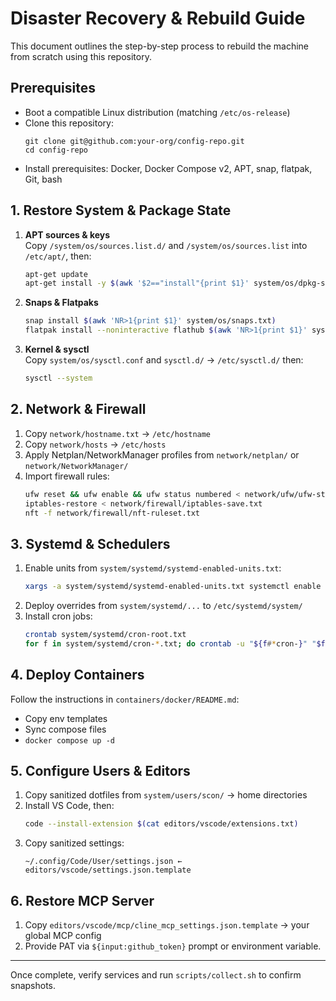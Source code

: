 # Disaster Recovery & Rebuild Guide

This document outlines the step-by-step process to rebuild the machine from scratch using this repository.

## Prerequisites

- Boot a compatible Linux distribution (matching `/etc/os-release`)
- Clone this repository:
  ```
  git clone git@github.com:your-org/config-repo.git
  cd config-repo
  ```
- Install prerequisites: Docker, Docker Compose v2, APT, snap, flatpak, Git, bash

## 1. Restore System & Package State

1. **APT sources & keys**  
   Copy `/system/os/sources.list.d/` and `/system/os/sources.list` into `/etc/apt/`, then:
   ```bash
   apt-get update
   apt-get install -y $(awk '$2=="install"{print $1}' system/os/dpkg-selections.txt)
   ```
2. **Snaps & Flatpaks**  
   ```bash
   snap install $(awk 'NR>1{print $1}' system/os/snaps.txt)
   flatpak install --noninteractive flathub $(awk 'NR>1{print $1}' system/os/flatpaks.txt)
   ```
3. **Kernel & sysctl**  
   Copy `system/os/sysctl.conf` and `sysctl.d/` → `/etc/sysctl.d/` then:
   ```bash
   sysctl --system
   ```

## 2. Network & Firewall

1. Copy `network/hostname.txt` → `/etc/hostname`  
2. Copy `network/hosts` → `/etc/hosts`  
3. Apply Netplan/NetworkManager profiles from `network/netplan/` or `network/NetworkManager/`  
4. Import firewall rules:
   ```bash
   ufw reset && ufw enable && ufw status numbered < network/ufw/ufw-status.txt
   iptables-restore < network/firewall/iptables-save.txt
   nft -f network/firewall/nft-ruleset.txt
   ```

## 3. Systemd & Schedulers

1. Enable units from `system/systemd/systemd-enabled-units.txt`:
   ```bash
   xargs -a system/systemd/systemd-enabled-units.txt systemctl enable
   ```
2. Deploy overrides from `system/systemd/...` to `/etc/systemd/system/`  
3. Install cron jobs:
   ```bash
   crontab system/systemd/cron-root.txt
   for f in system/systemd/cron-*.txt; do crontab -u "${f#*cron-}" "$f"; done
   ```

## 4. Deploy Containers

Follow the instructions in `containers/docker/README.md`:
- Copy env templates
- Sync compose files
- `docker compose up -d`

## 5. Configure Users & Editors

1. Copy sanitized dotfiles from `system/users/scon/` → home directories  
2. Install VS Code, then:
   ```bash
   code --install-extension $(cat editors/vscode/extensions.txt)
   ```
3. Copy sanitized settings:
   ```
   ~/.config/Code/User/settings.json ← editors/vscode/settings.json.template
   ```

## 6. Restore MCP Server

1. Copy `editors/vscode/mcp/cline_mcp_settings.json.template` → your global MCP config  
2. Provide PAT via `${input:github_token}` prompt or environment variable.

---

Once complete, verify services and run `scripts/collect.sh` to confirm snapshots.
